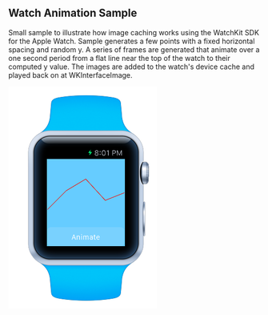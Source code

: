 ## Watch Animation Sample

Small sample to illustrate how image caching works using the WatchKit SDK for the Apple Watch. Sample generates a few points with a fixed horizontal spacing and random y. A series of frames are generated that animate over a one second period from a flat line near the top of the watch to their computed y value. The images are added to the watch's device cache and played back on at WKInterfaceImage. 

![Sample screenshot of watch](Images/ScreenShot.png)